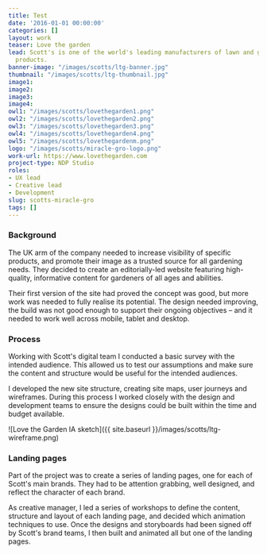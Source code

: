 ```yaml
---
title: Test
date: '2016-01-01 00:00:00'
categories: []
layout: work
teaser: Love the garden
lead: Scott's is one of the world's leading manufacturers of lawn and garden care
  products.
banner-image: "/images/scotts/ltg-banner.jpg"
thumbnail: "/images/scotts/ltg-thumbnail.jpg"
image1: 
image2: 
image3: 
image4: 
owl1: "/images/scotts/lovethegarden1.png"
owl2: "/images/scotts/lovethegarden2.png"
owl3: "/images/scotts/lovethegarden3.png"
owl4: "/images/scotts/lovethegarden4.png"
owl5: "/images/scotts/lovethegardenm.png"
logo: "/images/scotts/miracle-gro-logo.png"
work-url: https://www.lovethegarden.com
project-type: NDP Studio
roles:
- UX lead
- Creative lead
- Development
slug: scotts-miracle-gro
tags: []
---
```

### Background

The UK arm of the company needed to increase visibility of specific products, and promote their image as a trusted source for all gardening needs. They decided to create an editorially-led website featuring high-quality, informative content for gardeners of all ages and abilities.

Their first version of the site had proved the concept was good, but more work was needed to fully realise its potential. The design needed improving, the build was not good enough to support their ongoing objectives – and it needed to work well across mobile, tablet and desktop.

### Process

Working with Scott's digital team I conducted a basic survey with the intended audience. This allowed us to test our assumptions and make sure the content and structure would be useful for the intended audiences.

I developed the new site structure, creating site maps, user journeys and wireframes. During this process I worked closely with the design and development teams to ensure the designs could be built within the time and budget available.

![Love the Garden IA sketch]({{ site.baseurl }}/images/scotts/ltg-wireframe.png)

### Landing pages

Part of the project was to create a series of landing pages, one for each of Scott's main brands. They had to be attention grabbing, well designed, and reflect the character of each brand.

As creative manager, I led a series of workshops to define the content, structure and layout of each landing page, and decided which animation techniques to use. Once the designs and storyboards had been signed off by Scott's brand teams, I then built and animated all but one of the landing pages.